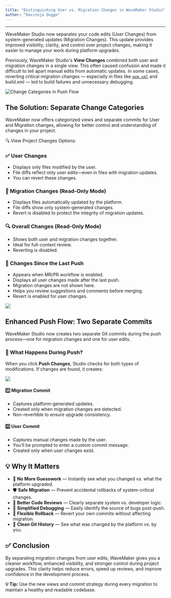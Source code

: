 ```yaml
---
title: "Distinguishing User vs. Migration Changes in WaveMaker Studio"
author: "Raviteja Dugge"
---
```

---

WaveMaker Studio now separates your code edits (User Changes) from system-generated updates (Migration Changes). This update provides improved visibility, clarity, and control over project changes, making it easier to manage your work during platform upgrades.

Previously, WaveMaker Studio's **View Changes** combined both user and migration changes in a single view. This often caused confusion and made it difficult to tell apart manual edits from automatic updates. In some cases, reverting critical migration changes — especially in files like [`pom.xml`](/learn/blog/2022/03/24/wavemaker-application-pom) and build.xml — led to build failures and unnecessary debugging.

![Change Categories in Push Flow](/learn/assets/change-categories-push-flow.png)


<!-- truncate -->

## The Solution: Separate Change Categories

WaveMaker now offers categorized views and separate commits for User and Migration changes, allowing for better control and understanding of changes in your project.

🔍 View Project Changes Options:

### ✅ User Changes
- Displays only files modified by the user.
- File diffs reflect only user edits—even in files with migration updates.
- You can revert these changes.

### 🔧 Migration Changes (Read-Only Mode)
- Displays files automatically updated by the platform.
- File diffs show only system-generated changes.
- Revert is disabled to protect the integrity of migration updates.

### 🔍 Overall Changes (Read-Only Mode)
- Shows both user and migration changes together.
- Ideal for full-context review.
- Reverting is disabled.

### 🚀 Changes Since the Last Push
- Appears when MR/PR workflow is enabled.
- Displays all user changes made after the last push.
- Migration changes are not shown here.
- Helps you review suggestions and comments before merging.
- Revert is enabled for user changes.

![](/learn/assets/changes-last-pushed.png)

## Enhanced Push Flow: Two Separate Commits
WaveMaker Studio now creates two separate Git commits during the push process—one for migration changes and one for user edits.

### 🔄 What Happens During Push?
When you click **Push Changes**, Studio checks for both types of modifications. If changes are found, it creates:

![](/learn/assets/two-commits.png)

#### 1️⃣ Migration Commit
- Captures platform-generated updates.
- Created only when migration changes are detected.
- Non-revertible to ensure upgrade consistency.

#### 2️⃣ User Commit

- Captures manual changes made by the user.
- You’ll be prompted to enter a custom commit message.
- Created only when user changes exist.

## 💡 Why It Matters

- 🔎 **No More Guesswork** — Instantly see what you changed vs. what the platform upgraded.
- 🛡️ **Safe Migration** — Prevent accidental rollbacks of system-critical changes.
- 🤝 **Better Code Reviews** — Clearly separate system vs. developer logic.
- 🐞 **Simplified Debugging** — Easily identify the source of bugs post-push.
- 🔄 **Flexible Rollback** — Revert your own commits without affecting migration.
- 🧾 **Clean Git History** — See what was changed by the platform vs. by you.



## ✅ Conclusion

By separating migration changes from user edits, WaveMaker gives you a cleaner workflow, enhanced visibility, and stronger control during project upgrades. This clarity helps reduce errors, speed up reviews, and improve confidence in the development process.

**💡 Tip:** Use the new views and commit strategy during every migration to maintain a healthy and readable codebase.


